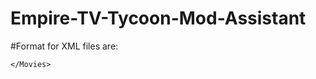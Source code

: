 # Empire-TV-Tycoon-Mod-Assistant

#Format for XML files are:

<!-- XML MOVIES #1.5.0#
----- [IMAGES] -----

TV IMAGES (374x254): CREATE A 'imagesMovieTV' FOLDER UNDER YOUR ADDON FOLDER
PLACE ALL THE IMAGES THERE AND TYPE THE NAME (WITHOUT EXTENSION) IN THE 'IMAGETV' FIELD FOR ANY MOVIE
POSTER IMAGES (112x168): CREATE A 'imagesMoviePoster' FOLDER UNDER YOUR ADDON FOLDER
PLACE ALL THE IMAGES THERE AND TYPE THE NAME (WITHOUT EXTENSION) IN THE 'IMAGEPOSTER' FIELD FOR ANY MOVIE
ALL IMAGES MUST BE PNG

----- [VALUE GUIDE] -----

ID -> THE ID OF THE MOVIE. USE THE SAME ID TO 'EDIT' THE MOVIE OR LEAVE IT BLANK TO PRODUCE A 'NEW' ONE
NAME -> THE NAME OF THE MOVIE
STORYLINE -> THE STORYLINE OF THE MOVIE
YEAR -> THE YEAR THAT THE MOVIE WAS PRODUCED (THIS IS USED IN DAILY QUESTS)
GENRE -> THE GENRE OF THE MOVIE (0) COMEDY (1) DRAMA (2) SCI-FI (3) DOCUMENTARY (4) HORROR (5) WESTERN (6) SPORT (7) FANTASY (8) MUSICAL (9) ROMANCE (10) ACTION (11) GAMESHOW
TYPE -> (1) MOVIES (2) TV SHOWS
EPISODES -> # OF EPISODES IN CASE THAT IT IS A TV SHOW. ACCEPTED VALUES ARE (5), (10) AND (15) IF IT IS A MOVIE THEN (0).
RATING -> THE MOVIE RATING, GOES FROM (0.0) TO (10.0)
BLOCKS -> THE NUMBER OF BLOCKS FOR THIS MOVIE, GOES FROM (1) TO (3)
CULT -> (0) REGULAR MOVIE (1) CULT MOVIE
SPECIAL -> (0) REGULAR MOVIE (1) +16 (2) XXX (3) GLAMOUR (4) CARTOON (5) ANIME
PIRATE -> (0) REGULAR MOVIE (1) PIRATE MOVIE
SPEECH -> TEXT THAT WILL BE SAID BY THE AUDIENCE RANDOMLY WHEN THE MOVIE IS BEING BROADCASTED
IMAGETV -> THE IMAGE NAME (WITHOUT EXTENSION) THAT WILL BE USED FOR THIS MOVIE IN THE TV PICTURE
IMAGEPOSTER -> THE IMAGE NAME (WITHOUT EXTENSION) THAT WILL BE USED FOR THIS MOVIE IN THE LISTS


EXAMPLE OF MODIFYING THE FIRST MOVIE OF THE GAME ID=500 (CHANGED THE STORYLINE AND SCORE), TRANSLATING THE SECOND MOVIE, AND THEN ADDINGA NEW MOVIE AND A NEW TV-SHOW INTO THE GAME

- THE ID FIELD IS ALWAYS REQUIRED, EVEN WITH NEW MOVIES YOU MUST INCLUDE THE ID FIELD AND LEAVE IT BLANK.
- FOR MODIFYING OR TRANSLATING A MOVIE YOU ONLY NEED THE ID AND THE FIELDS THAT YOU WANT TO MODIFY
- WHEN ADDING A NEW MOVIE, YOU NEED TO INCLUDE ALL THE FIELDS EVEN IF SOME OF THEM(STORYLINE,SPEECH AND IMAGES) ARE LEFT BLANK.
--> 
 
<xml>
	<Movies>
		<Movie>
			<Id value="500">
			<Storyline value="The cross-country adventures of two good-hearted but incredibly stupid friends.">
			<Rating value="6.2">
		</Movie>
		<Movie>
			<Id value="501">
			<Name value="Title in my language">
			<Storyline value="Translated Storyline">
			<Speech value="Translated speech">
		</Movie>
		<Movie>
			<Id value="">
			<Name value="My robot movie">
			<Storyline value="Robots and lasers!">
			<Year value="2016">
			<Genre value="2">
			<Type value="1">
			<Episodes value="0">
			<Rating value="9.3">
			<Blocks value="2">
			<Cult value="0">
			<Special value="0">
			<Pirate value="0">
			<Speech value="Whoooaaahhhh!!!">
			<ImageTV value="">
			<ImagePoster value="">
		</Movie>
		<Movie>
			<Id value="">
			<Name value="My robot show">
			<Storyline value="Robots and lasers! now every week!">
			<Year value="2016">
			<Genre value="2">
			<Type value="2">
			<Episodes value="10">
			<Rating value="9.2">
			<Blocks value="1">
			<Cult value="0">
			<Special value="0">
			<Pirate value="0">
			<Speech value="They are back!!!">
			<ImageTV value="">
			<ImagePoster value="">
		</Movie>
		
	</Movies>
</xml>
